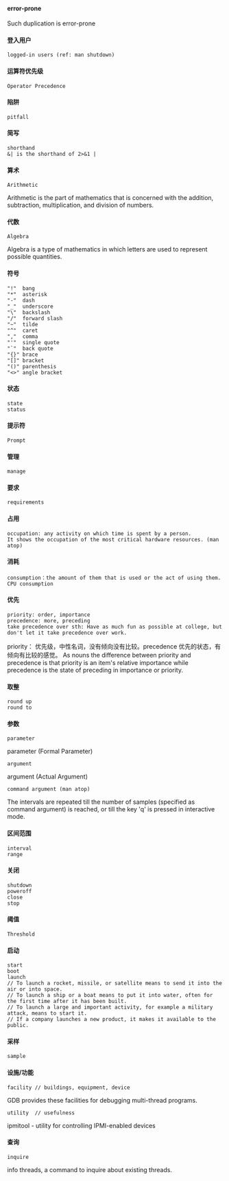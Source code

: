 
#### error-prone
Such duplication is error-prone

#### 登入用户
```
logged-in users (ref: man shutdown) 
```

#### 运算符优先级
```
Operator Precedence
```

#### 陷阱
```
pitfall
```

#### 简写
```
shorthand
&| is the shorthand of 2>&1 | 
```

#### 算术
```
Arithmetic
```
Arithmetic is the part of mathematics that is concerned with the addition, subtraction, multiplication, and division of numbers.

#### 代数
```
Algebra
```
Algebra is a type of mathematics in which letters are used to represent possible quantities.

#### 符号
```
"!"  bang
"*"  asterisk
"-"  dash
"_"  underscore
"\"  backslash
"/"  forward slash
"~"  tilde
"^"  caret
","  comma
"'"  single quote
"`"  back quote
"{}" brace
"[]" bracket
"()" parenthesis
"<>" angle bracket
```

#### 状态
```
state
status
```

#### 提示符
```
Prompt
```

#### 管理
```
manage
```
#### 要求
```
requirements
```

#### 占用
```
occupation: any activity on which time is spent by a person.
It shows the occupation of the most critical hardware resources. (man atop)
```

#### 消耗
```
consumption：the amount of them that is used or the act of using them.
CPU consumption
```

#### 优先
```
priority: order, importance 
precedence: more, preceding 
take precedence over sth: Have as much fun as possible at college, but don't let it take precedence over work.
```
priority： 优先级，中性名词，没有倾向没有比较。precedence 优先的状态，有倾向有比较的感觉。
As nouns the difference between priority and precedence is that priority is an item's relative importance while precedence is the state of preceding in importance or priority.

#### 取整
```
round up
round to
```
#### 参数
```
parameter
```
parameter (Formal Parameter)

```
argument
```
argument (Actual Argument)

```
command argument (man atop) 
```
The intervals  are repeated till the number of samples (specified as command argument) is reached, or till the key 'q' is pressed in  interactive mode.

#### 区间范围
```
interval
range
```

#### 关闭
```
shutdown
poweroff
close
stop
```

#### 阈值
```
Threshold
```

#### 启动
```
start
boot
launch 
// To launch a rocket, missile, or satellite means to send it into the air or into space.
// To launch a ship or a boat means to put it into water, often for the first time after it has been built.
// To launch a large and important activity, for example a military attack, means to start it.
// If a company launches a new product, it makes it available to the public.
```

#### 采样
```
sample 
```

#### 设施/功能
```
facility // buildings, equipment, device
```
GDB provides these facilities for debugging multi-thread programs.

```
utility  // usefulness
```
ipmitool - utility for controlling IPMI-enabled devices

#### 查询
```
inquire
```
info threads, a command to inquire about existing threads.
